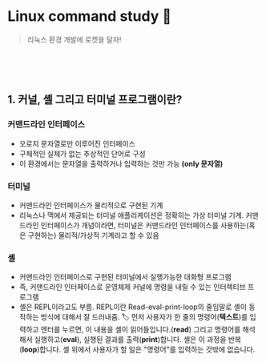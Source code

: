 # Linux command study 🚀

> 리눅스 환경 개발에 로켓을 달자!

<br />
<br />
<br />

## 1. 커널, 셸 그리고 터미널 프로그램이란?

### 커맨드라인 인터페이스

-   오로지 문자열로만 이루어진 인터페이스
-   구체적인 실체가 없는 추상적인 단어로 구성
-   이 환경에서는 문자열을 출력하거나 입력하는 것만 가능 **(only 문자열)**

### 터미널

-   커맨드라인 인터페이스가 물리적으로 구현된 기계
-   리눅스나 맥에서 제공되는 터미널 애플리케이션은 정확히는 가상 터미널 기계. 커맨드라인 인터페이스가 개념이라면, 터미널은 커맨드라인 인터페이스를 사용하는(혹은 구현하는) 물리적/가상적 기계라고 할 수 있음

### 셸

-   커맨드라인 인터페이스로 구현된 터미널에서 실행가능한 대화형 프로그램
-   즉, 커맨드라인 인터페이스로 운영체제 커널에 명령을 내릴 수 있는 인터렉티브 프로그램
-   셸은 REPL이라고도 부름. REPL이란 Read-eval-print-loop의 줄임말로 셸이 동작하는 방식에 대해서 잘 드러내줌.
    🏷 먼저 사용자가 한 줄의 명령어(**텍스트**)를 입력하고 엔터를 누르면, 이 내용을 셸이 읽어들입니다.(**read**) 그리고 명령어를 해석해서 실행하고(**eval**), 실행된 결과를 출력(**print**)합니다. 셸은 이 과정을 반복(**loop**)합니다. 셸 위에서 사용자가 할 일은 "명령어"를 입력하는 것밖에 없습니다.
